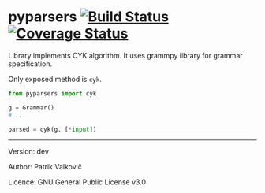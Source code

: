 # pyparsers [![Build Status](https://travis-ci.org/PatrikValkovic/pyparsers.svg?branch=dev)](https://travis-ci.org/PatrikValkovic/pyparsers) [![Coverage Status](https://coveralls.io/repos/github/PatrikValkovic/pyparsers/badge.svg?branch=dev)](https://coveralls.io/github/PatrikValkovic/pyparsers?branch=dev)

Library implements CYK algorithm.
It uses grammpy library for grammar specification.

Only exposed method is `cyk`.

```python
from pyparsers import cyk

g = Grammar()
# ...

parsed = cyk(g, [*input])
```

-----

Version: dev

Author: Patrik Valkovič

Licence: GNU General Public License v3.0
